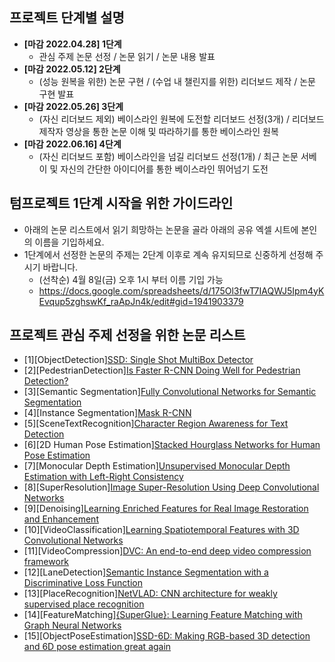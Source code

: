 
## 프로젝트 단계별 설명
- **[마감 2022.04.28] 1단계**
  - 관심 주제 논문 선정 / 논문 읽기 / 논문 내용 발표
- **[마감 2022.05.12] 2단계**
  - (성능 원복을 위한) 논문 구현 / (수업 내 챌린지를 위한) 리더보드 제작 / 논문 구현 발표
- **[마감 2022.05.26] 3단계**
  - (자신 리더보드 제외) 베이스라인 원복에 도전할 리더보드 선정(3개) / 리더보드 제작자 영상을 통한 논문 이해 및 따라하기를 통한 베이스라인 원복
- **[마감 2022.06.16] 4단계**
  - (자신 리더보드 포함) 베이스라인을 넘길 리더보드 선정(1개) / 최근 논문 서베이 및 자신의 간단한 아이디어를 통한 베이스라인 뛰어넘기 도전 


## 텀프로젝트 1단계 시작을 위한 가이드라인
- 아래의 논문 리스트에서 읽기 희망하는 논문을 골라 아래의 공유 엑셀 시트에 본인의 이름을 기입하세요. 
- 1단계에서 선정한 논문의 주제는 2단계 이후로 계속 유지되므로 신중하게 선정해 주시기 바랍니다.
  - (선착순) 4월 8일(금) 오후 1시 부터 이름 기입 가능
  - https://docs.google.com/spreadsheets/d/175Ol3fwT7IAQWJ5Ipm4yKEvqup5zghswKf_raApJn4k/edit#gid=1941903379

## 프로젝트 관심 주제 선정을 위한 논문 리스트 
- [1][ObjectDetection][SSD: Single Shot MultiBox Detector](https://arxiv.org/abs/1512.02325)
- [2][PedestrianDetection][Is Faster R-CNN Doing Well for Pedestrian Detection?](https://arxiv.org/abs/1607.07032)
- [3][Semantic Segmentation][Fully Convolutional Networks for Semantic Segmentation](https://arxiv.org/pdf/1411.4038v2.pdf)
- [4][Instance Segmentation][Mask R-CNN](https://arxiv.org/abs/1703.06870)
- [5][SceneTextRecognition][Character Region Awareness for Text Detection](https://arxiv.org/abs/1904.01941)
- [6][2D Human Pose Estimation][Stacked Hourglass Networks for Human Pose Estimation](https://arxiv.org/abs/1603.06937)
- [7][Monocular Depth Estimation][Unsupervised Monocular Depth Estimation with Left-Right Consistency](https://arxiv.org/abs/1609.03677)
- [8][SuperResolution][Image Super-Resolution Using Deep Convolutional Networks](https://arxiv.org/pdf/1501.00092v3.pdf)
- [9][Denoising][Learning Enriched Features for Real Image Restoration and Enhancement](https://arxiv.org/pdf/2003.06792v2.pdf)
- [10][VideoClassification][Learning Spatiotemporal Features with 3D Convolutional Networks](https://arxiv.org/pdf/1412.0767v4.pdf)
- [11][VideoCompression][DVC: An end-to-end deep video compression framework](https://arxiv.org/abs/1812.00101)
- [12][LaneDetection][Semantic Instance Segmentation with a Discriminative Loss Function](https://arxiv.org/pdf/1708.02551v1.pdf)
- [13][PlaceRecognition][NetVLAD: CNN architecture for weakly supervised place recognition](https://arxiv.org/abs/1511.07247)
- [14][FeatureMatching][{SuperGlue}: Learning Feature Matching with Graph Neural Networks](https://arxiv.org/abs/1911.11763)
- [15][ObjectPoseEstimation][SSD-6D: Making RGB-based 3D detection and 6D pose estimation great again](https://arxiv.org/abs/1711.10006)
